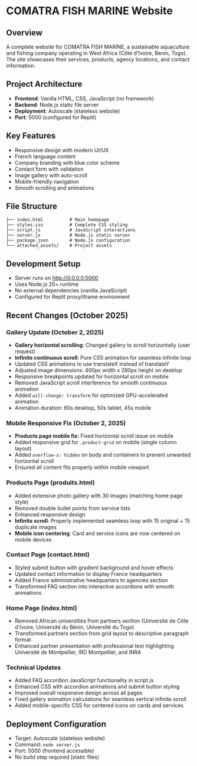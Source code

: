 # COMATRA FISH MARINE Website

## Overview
A complete website for COMATRA FISH MARINE, a sustainable aquaculture and fishing company operating in West Africa (Côte d'Ivoire, Benin, Togo). The site showcases their services, products, agency locations, and contact information.

## Project Architecture
- **Frontend**: Vanilla HTML, CSS, JavaScript (no framework)
- **Backend**: Node.js static file server
- **Deployment**: Autoscale (stateless website)
- **Port**: 5000 (configured for Replit)

## Key Features
- Responsive design with modern UI/UX
- French language content
- Company branding with blue color scheme
- Contact form with validation
- Image gallery with auto-scroll
- Mobile-friendly navigation
- Smooth scrolling and animations

## File Structure
```
├── index.html          # Main homepage
├── styles.css          # Complete CSS styling
├── script.js           # JavaScript interactions
├── server.js           # Node.js static server
├── package.json        # Node.js configuration
└── attached_assets/    # Project assets
```

## Development Setup
- Server runs on http://0.0.0.0:5000
- Uses Node.js 20+ runtime
- No external dependencies (vanilla JavaScript)
- Configured for Replit proxy/iframe environment

## Recent Changes (October 2025)

### Gallery Update (October 2, 2025)
- **Gallery horizontal scrolling**: Changed gallery to scroll horizontally (user request)
- **Infinite continuous scroll**: Pure CSS animation for seamless infinite loop
- Updated CSS animations to use translateX instead of translateY
- Adjusted image dimensions: 400px width x 280px height on desktop
- Responsive breakpoints updated for horizontal scroll on mobile
- Removed JavaScript scroll interference for smooth continuous animation
- Added `will-change: transform` for optimized GPU-accelerated animation
- Animation duration: 60s desktop, 50s tablet, 45s mobile

### Mobile Responsive Fix (October 2, 2025)
- **Products page mobile fix**: Fixed horizontal scroll issue on mobile
- Added responsive grid for `.product-grid` on mobile (single column layout)
- Added `overflow-x: hidden` on body and containers to prevent unwanted horizontal scroll
- Ensured all content fits properly within mobile viewport

### Products Page (produits.html)
- Added extensive photo gallery with 30 images (matching home page style)
- Removed double bullet points from service lists
- Enhanced responsive design
- **Infinite scroll**: Properly implemented seamless loop with 15 original + 15 duplicate images
- **Mobile icon centering**: Card and service icons are now centered on mobile devices

### Contact Page (contact.html)
- Styled submit button with gradient background and hover effects
- Updated contact information to display France headquarters
- Added France administrative headquarters to agencies section
- Transformed FAQ section into interactive accordions with smooth animations

### Home Page (index.html)
- Removed African universities from partners section (Université de Côte d'Ivoire, Université du Bénin, Université du Togo)
- Transformed partners section from grid layout to descriptive paragraph format
- Enhanced partner presentation with professional text highlighting Université de Montpellier, IRD Montpellier, and INRA

### Technical Updates
- Added FAQ accordion JavaScript functionality in script.js
- Enhanced CSS with accordion animations and submit button styling
- Improved overall responsive design across all pages
- Fixed gallery animation calculations for seamless vertical infinite scroll
- Added mobile-specific CSS for centered icons on cards and services

## Deployment Configuration
- Target: Autoscale (stateless website)
- Command: `node server.js`
- Port: 5000 (frontend accessible)
- No build step required (static files)